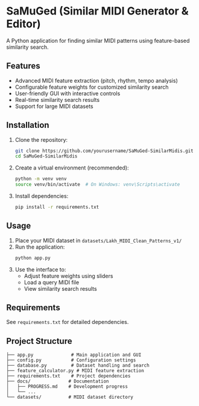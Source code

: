 # SaMuGed (Similar MIDI Generator & Editor)

A Python application for finding similar MIDI patterns using feature-based similarity search.

## Features

- Advanced MIDI feature extraction (pitch, rhythm, tempo analysis)
- Configurable feature weights for customized similarity search
- User-friendly GUI with interactive controls
- Real-time similarity search results
- Support for large MIDI datasets

## Installation

1. Clone the repository:
   ```bash
   git clone https://github.com/yourusername/SaMuGed-SimilarMidis.git
   cd SaMuGed-SimilarMidis
   ```

2. Create a virtual environment (recommended):
   ```bash
   python -m venv venv
   source venv/bin/activate  # On Windows: venv\Scripts\activate
   ```

3. Install dependencies:
   ```bash
   pip install -r requirements.txt
   ```

## Usage

1. Place your MIDI dataset in `datasets/Lakh_MIDI_Clean_Patterns_v1/`
2. Run the application:
   ```bash
   python app.py
   ```
3. Use the interface to:
   - Adjust feature weights using sliders
   - Load a query MIDI file
   - View similarity search results

## Requirements

See `requirements.txt` for detailed dependencies.

## Project Structure

```
├── app.py              # Main application and GUI
├── config.py           # Configuration settings
├── database.py         # Dataset handling and search
├── feature_calculator.py # MIDI feature extraction
├── requirements.txt    # Project dependencies
├── docs/              # Documentation
│   ├── PROGRESS.md    # Development progress
│   └── ...
└── datasets/          # MIDI dataset directory
```

